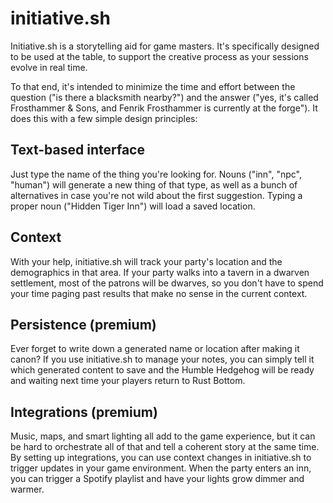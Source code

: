 # initiative.sh

Initiative.sh is a storytelling aid for game masters. It's specifically designed
to be used at the table, to support the creative process as your sessions evolve
in real time.

To that end, it's intended to minimize the time and effort between the question
("is there a blacksmith nearby?") and the answer ("yes, it's called Frosthammer
& Sons, and Fenrik Frosthammer is currently at the forge"). It does this with a
few simple design principles:

## Text-based interface

Just type the name of the thing you're looking for. Nouns ("inn", "npc",
"human") will generate a new thing of that type, as well as a bunch of
alternatives in case you're not wild about the first suggestion. Typing a proper
noun ("Hidden Tiger Inn") will load a saved location.

## Context

With your help, initiative.sh will track your party's location and the
demographics in that area. If your party walks into a tavern in a dwarven
settlement, most of the patrons will be dwarves, so you don't have to spend your
time paging past results that make no sense in the current context.

## Persistence (premium)

Ever forget to write down a generated name or location after making it canon?
If you use initiative.sh to manage your notes, you can simply tell it which
generated content to save and the Humble Hedgehog will be ready and waiting next
time your players return to Rust Bottom.

## Integrations (premium)

Music, maps, and smart lighting all add to the game experience, but it can be
hard to orchestrate all of that and tell a coherent story at the same time. By
setting up integrations, you can use context changes in initiative.sh to trigger
updates in your game environment. When the party enters an inn, you can trigger
a Spotify playlist and have your lights grow dimmer and warmer.
